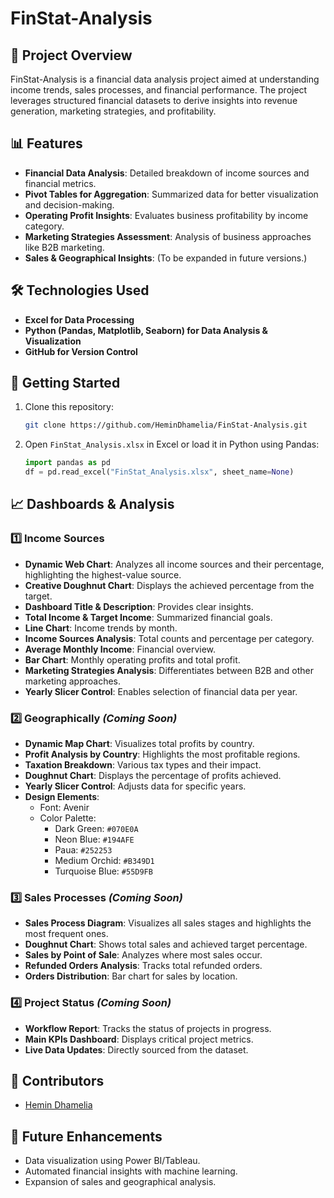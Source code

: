 # FinStat-Analysis

## 📌 Project Overview

FinStat-Analysis is a financial data analysis project aimed at understanding income trends, sales processes, and financial performance. The project leverages structured financial datasets to derive insights into revenue generation, marketing strategies, and profitability.

## 📊 Features

- **Financial Data Analysis**: Detailed breakdown of income sources and financial metrics.
- **Pivot Tables for Aggregation**: Summarized data for better visualization and decision-making.
- **Operating Profit Insights**: Evaluates business profitability by income category.
- **Marketing Strategies Assessment**: Analysis of business approaches like B2B marketing.
- **Sales & Geographical Insights**: (To be expanded in future versions.)

## 🛠 Technologies Used

- **Excel for Data Processing**
- **Python (Pandas, Matplotlib, Seaborn) for Data Analysis & Visualization**
- **GitHub for Version Control**

## 🚀 Getting Started

1. Clone this repository:
   ```sh
   git clone https://github.com/HeminDhamelia/FinStat-Analysis.git
   ```
2. Open `FinStat_Analysis.xlsx` in Excel or load it in Python using Pandas:
   ```python
   import pandas as pd
   df = pd.read_excel("FinStat_Analysis.xlsx", sheet_name=None)
   ```

## 📈 Dashboards & Analysis

### 1️⃣ Income Sources

- **Dynamic Web Chart**: Analyzes all income sources and their percentage, highlighting the highest-value source.
- **Creative Doughnut Chart**: Displays the achieved percentage from the target.
- **Dashboard Title & Description**: Provides clear insights.
- **Total Income & Target Income**: Summarized financial goals.
- **Line Chart**: Income trends by month.
- **Income Sources Analysis**: Total counts and percentage per category.
- **Average Monthly Income**: Financial overview.
- **Bar Chart**: Monthly operating profits and total profit.
- **Marketing Strategies Analysis**: Differentiates between B2B and other marketing approaches.
- **Yearly Slicer Control**: Enables selection of financial data per year.

### 2️⃣ Geographically _(Coming Soon)_

- **Dynamic Map Chart**: Visualizes total profits by country.
- **Profit Analysis by Country**: Highlights the most profitable regions.
- **Taxation Breakdown**: Various tax types and their impact.
- **Doughnut Chart**: Displays the percentage of profits achieved.
- **Yearly Slicer Control**: Adjusts data for specific years.
- **Design Elements**:
  - Font: Avenir
  - Color Palette:
    - Dark Green: `#070E0A`
    - Neon Blue: `#194AFE`
    - Paua: `#252253`
    - Medium Orchid: `#B349D1`
    - Turquoise Blue: `#55D9FB`

### 3️⃣ Sales Processes _(Coming Soon)_

- **Sales Process Diagram**: Visualizes all sales stages and highlights the most frequent ones.
- **Doughnut Chart**: Shows total sales and achieved target percentage.
- **Sales by Point of Sale**: Analyzes where most sales occur.
- **Refunded Orders Analysis**: Tracks total refunded orders.
- **Orders Distribution**: Bar chart for sales by location.

### 4️⃣ Project Status _(Coming Soon)_

- **Workflow Report**: Tracks the status of projects in progress.
- **Main KPIs Dashboard**: Displays critical project metrics.
- **Live Data Updates**: Directly sourced from the dataset.

## 👥 Contributors

- [Hemin Dhamelia](https://github.com/HeminDhamelia)

## 📌 Future Enhancements

- Data visualization using Power BI/Tableau.
- Automated financial insights with machine learning.
- Expansion of sales and geographical analysis.
